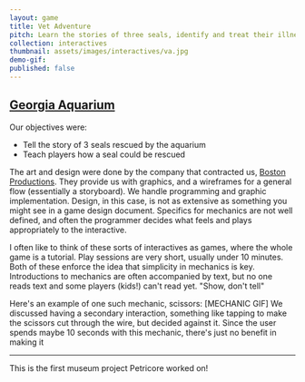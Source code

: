 ```yaml
---
layout: game
title: Vet Adventure
pitch: Learn the stories of three seals, identify and treat their illnesses
collection: interactives
thumbnail: assets/images/interactives/va.jpg
demo-gif:
published: false
--- 
```

## [Georgia Aquarium](https://www.georgiaaquarium.org/)

Our objectives were:
- Tell the story of 3 seals rescued by the aquarium
- Teach players how a seal could be rescued

The art and design were done by the company that contracted us, [Boston Productions](http://www.bostonproductions.com/). They provide us with graphics, and a wireframes for a general flow (essentially a storyboard). We handle programming and graphic implementation. Design, in this case, is not as extensive as something you might see in a game design document. Specifics for mechanics are not well defined, and often the programmer decides what feels and plays appropriately to the interactive.

I often like to think of these sorts of interactives as games, where the whole game is a tutorial. Play sessions are very short, usually under 10 minutes. Both of these enforce the idea that simplicity in mechanics is key. Introductions to mechanics are often accompanied by text, but no one reads text and some players (kids!) can't read yet. "Show, don't tell"

Here's an example of one such mechanic, scissors:
[MECHANIC GIF]
We discussed having a secondary interaction, something like tapping to make the scissors cut through the wire, but decided against it. Since the user spends maybe 10 seconds with this mechanic, there's just no benefit in making it 

---
This is the first museum project Petricore worked on!